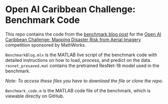 # Open AI Caribbean Challenge: Benchmark Code

This repo contains the code from the [benchmark blog post](http://drivendata.co/blog/disaster-response-roof-type-benchmark/) for the [Open AI Caribbean Challenge: Mapping Disaster Risk from Aerial Imagery](https://www.drivendata.org/competitions/58/disaster-response-roof-type/page/142/) competition sponsored by MathWorks.

`BenchmarkBlog.mlx` is the MATLAB live script of the benchmark code with detailed instructions on how to load, process, and predict on the data. `resnet_presaved.mat` contains the pretrained ResNet-18 model used in the benchmark.

*Note: To access these files you have to download the file or clone the repo.*

`Benchmark_code.m` is the MATLAB code file of the benchmark, which is viewable directly on GitHub.
